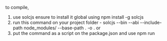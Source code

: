 to compile,

1. use solcjs ensure to install it global using npm install -g solcjs
2. run this command on your project folder - solcjs --bin --abi --include-path node_modules/ --base-path . -o . <solidity file name> or
3. put the command as a script on the package.json and use npm run <script name> to run
   example
   "scripts": {
   "compile": "solcjs --bin --abi --include-path node_modules/ --base-path . -o . <solidity file name>.sol"
   }

to deploy on ganache

1. install and run ganache
2. get RPC url for ganache
3. use etherjs to make API call
